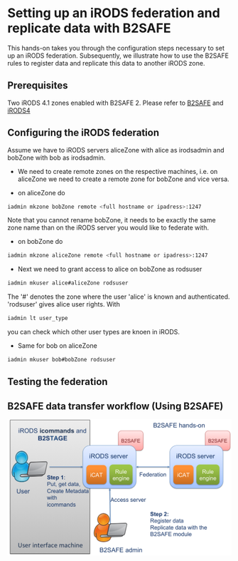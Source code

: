 # Setting up an iRODS federation and replicate data with B2SAFE
This hands-on takes you through the configuration steps necessary to set up an iRODS federation. Subsequently, we illustrate how to use the B2SAFE rules to register data and replicate this data to another iRODS zone.

## Prerequisites
Two iRODS 4.1 zones enabled with B2SAFE 2.
Please refer to [B2SAFE](https://github.com/chStaiger/B2SAFE-B2STAGE-Training/blob/master/install_B2SAFE.md) 
 and [iRODS4](https://github.com/chStaiger/B2SAFE-B2STAGE-Training/blob/master/install_iRODS4.md)

## Configuring the iRODS federation
Assume we have to iRODS servers aliceZone with alice as irodsadmin and bobZone with bob as irodsadmin.
- We need to create remote zones on the respective machines, i.e. on aliceZone we need to create a remote zone for bobZone and vice versa.
* on aliceZone do
```sh
iadmin mkzone bobZone remote <full hostname or ipadress>:1247
```
Note that you cannot rename bobZone, it needs to be exactly the same zone name than on the iRODS server you would like to federate with.
* on bobZone do
```sh
iadmin mkzone aliceZone remote <full hostname or ipadress>:1247
```

- Next we need to grant access to alice on bobZone as rodsuser 
```sh
iadmin mkuser alice#aliceZone rodsuser
```
The '#' denotes the zone where the user 'alice' is known and authenticated. 
'rodsuser' gives alice user rights. With
```sh
iadmin lt user_type
```
you can check which other user types are knoen in iRODS.

- Same for bob on aliceZone
```sh
iadmin mkuser bob#bobZone rodsuser
```

## Testing the federation

## B2SAFE data transfer workflow (Using B2SAFE)
![Using B2SAFE](B2SAFE_using.png)
 
